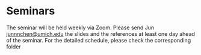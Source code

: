 # Seminars
The seminar will be held weekly via Zoom. Please send Jun <junnnchen@umich.edu> the slides and the references at least one day ahead of the seminar.
For the detailed schedule, please check the corresponding folder 


